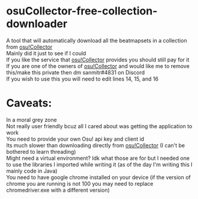# osuCollector-free-collection-downloader

A tool that will automatically download all the beatmapsets in a collection from [osu!Collector](https://osucollector.com/)  
Mainly did it just to see if I could  
If you like the service that [osu!Collector](https://osucollector.com/) provides you should still pay for it  
If you are one of the owners of [osu!Collector](https://osucollector.com/) and would like me to remove this/make this private then dm sanmitr#4831 on Discord  
If you wish to use this you will need to edit lines 14, 15, and 16  
# Caveats:  
In a moral grey zone  
Not really user friendly bcuz all I cared about was getting the application to work  
You need to provide your own Osu! api key and client id  
Its much slower than downloading directly from [osu!Collector](https://osucollector.com/) (I can't be bothered to learn threading)  
Might need a virtual environment? Idk what those are for but I needed one to use the libraries I imported while writing it (as of the day I'm writing this I mainly code in Java)  
You need to have google chrome installed on your device (if the version of chrome you are running is not 100 you may need to replace chromedriver.exe with a different version)  
